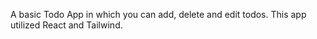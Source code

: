 A basic Todo App in which you can add, delete and edit todos.
This app utilized React and Tailwind. 